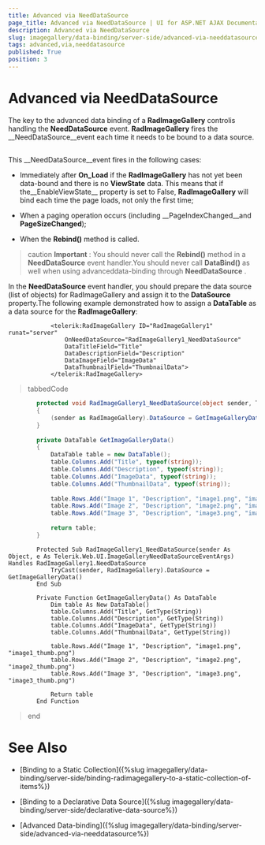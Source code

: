 ```yaml
---
title: Advanced via NeedDataSource
page_title: Advanced via NeedDataSource | UI for ASP.NET AJAX Documentation
description: Advanced via NeedDataSource
slug: imagegallery/data-binding/server-side/advanced-via-needdatasource
tags: advanced,via,needdatasource
published: True
position: 3
---
```


# Advanced via NeedDataSource



The key to the advanced data binding of a __RadImageGallery__ controlis handling the __NeedDataSource__ event. __RadImageGallery__ fires the __NeedDataSource__event each time it needs to be bound to a data source.

## 

This __NeedDataSource__event fires in the following cases:

* Immediately after __On_Load__ if the __RadImageGallery__ has not yet been data-bound and there is no __ViewState__ data. This means that if the__EnableViewState__ property is set to False, __RadImageGallery__ will bind each time the page loads, not only the first time;

* When a paging operation occurs (including __PageIndexChanged__and __PageSizeChanged__);

* When the __Rebind()__ method is called.

>caution  __Important__ : You should never call the __Rebind()__ method in a __NeedDataSource__ event handler.You should never call __DataBind()__ as well when using advanceddata-binding through __NeedDataSource__ .
>


In the __NeedDataSource__ event handler, you should prepare the data source (list of objects) for RadImageGallery and assign it to the __DataSource__ property.The following example demonstrated how to assign a __DataTable__ as a data source for the __RadImageGallery__:

````ASPNET
	        <telerik:RadImageGallery ID="RadImageGallery1" runat="server"
				OnNeedDataSource="RadImageGallery1_NeedDataSource"
				DataTitleField="Title"
				DataDescriptionField="Description"
				DataImageField="ImageData"
				DataThumbnailField="ThumbnailData">
			</telerik:RadImageGallery> 
````



>tabbedCode

````C#
		protected void RadImageGallery1_NeedDataSource(object sender, Telerik.Web.UI.ImageGalleryNeedDataSourceEventArgs e)
		{
			(sender as RadImageGallery).DataSource = GetImageGalleryData();
		}
	
		private DataTable GetImageGalleryData()
		{
			DataTable table = new DataTable();
			table.Columns.Add("Title", typeof(string));
			table.Columns.Add("Description", typeof(string));
			table.Columns.Add("ImageData", typeof(string));
			table.Columns.Add("ThumbnailData", typeof(string));
	
			table.Rows.Add("Image 1", "Description", "image1.png", "image1_thumb.png");
			table.Rows.Add("Image 2", "Description", "image2.png", "image2_thumb.png");
			table.Rows.Add("Image 3", "Description", "image3.png", "image3_thumb.png");
	
			return table;
		}
````
````VB.NET
		Protected Sub RadImageGallery1_NeedDataSource(sender As Object, e As Telerik.Web.UI.ImageGalleryNeedDataSourceEventArgs) Handles RadImageGallery1.NeedDataSource
			TryCast(sender, RadImageGallery).DataSource = GetImageGalleryData()
		End Sub
	
		Private Function GetImageGalleryData() As DataTable
			Dim table As New DataTable()
			table.Columns.Add("Title", GetType(String))
			table.Columns.Add("Description", GetType(String))
			table.Columns.Add("ImageData", GetType(String))
			table.Columns.Add("ThumbnailData", GetType(String))
	
			table.Rows.Add("Image 1", "Description", "image1.png", "image1_thumb.png")
			table.Rows.Add("Image 2", "Description", "image2.png", "image2_thumb.png")
			table.Rows.Add("Image 3", "Description", "image3.png", "image3_thumb.png")
	
			Return table
		End Function
````
>end

# See Also

 * [Binding to a Static Collection]({%slug imagegallery/data-binding/server-side/binding-radimagegallery-to-a-static-collection-of-items%})

 * [Binding to a Declarative Data Source]({%slug imagegallery/data-binding/server-side/declarative-data-source%})

 * [Advanced Data-binding]({%slug imagegallery/data-binding/server-side/advanced-via-needdatasource%})
